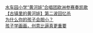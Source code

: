   
[水车园小学“黄河娃”合唱团欧洲参赛奏凯歌](http://www.dianyue.me/archives/699/99v3on6xa7rks67a/)  
[【古镇里的黄河娃】第二波回忆杀](http://www.dianyue.me/archives/136/0d5tdh6mfye3q5r6/)  
[为什么你的孩子会胆小？](http://www.dianyue.me/archives/905/ajbknz3iion54im5/)  
[孩子学画画，创意比逼真更重要](http://www.dianyue.me/archives/898/xm2ahfczjgrfox9r/)